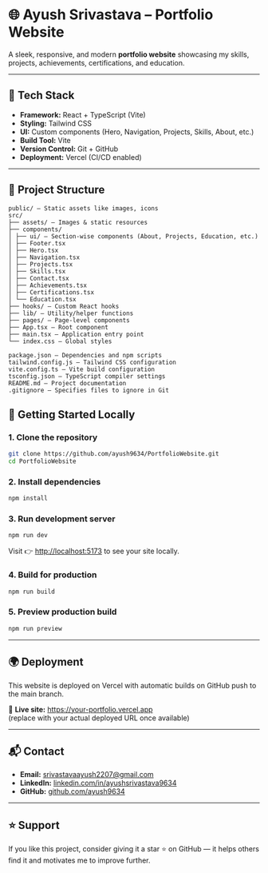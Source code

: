 # 🌐 Ayush Srivastava – Portfolio Website
 A sleek, responsive, and modern **portfolio website** showcasing my skills, projects, achievements, certifications, and education.

---

## 🚀 Tech Stack
 - **Framework:** React + TypeScript (Vite)
 - **Styling:** Tailwind CSS
 - **UI:** Custom components (Hero, Navigation, Projects, Skills, About, etc.)
 - **Build Tool:** Vite
 - **Version Control:** Git + GitHub
 - **Deployment:** Vercel (CI/CD enabled)

---

## 📂 Project Structure
```
public/ – Static assets like images, icons
src/
├── assets/ – Images & static resources
├── components/
│ ├── ui/ – Section-wise components (About, Projects, Education, etc.)
│ ├── Footer.tsx
│ ├── Hero.tsx
│ ├── Navigation.tsx
│ ├── Projects.tsx
│ ├── Skills.tsx
│ ├── Contact.tsx
│ ├── Achievements.tsx
│ ├── Certifications.tsx
│ └── Education.tsx
├── hooks/ – Custom React hooks
├── lib/ – Utility/helper functions
├── pages/ – Page-level components
├── App.tsx – Root component
├── main.tsx – Application entry point
└── index.css – Global styles

package.json – Dependencies and npm scripts
tailwind.config.js – Tailwind CSS configuration
vite.config.ts – Vite build configuration
tsconfig.json – TypeScript compiler settings
README.md – Project documentation
.gitignore – Specifies files to ignore in Git

```






 ## 🔧 Getting Started Locally

 ### 1. Clone the repository

 ```bash
 git clone https://github.com/ayush9634/PortfolioWebsite.git
 cd PortfolioWebsite
 ```

 ### 2. Install dependencies

 ```bash
 npm install
 ```

 ### 3. Run development server

 ```bash
 npm run dev
 ```

 Visit 👉 [http://localhost:5173](http://localhost:5173) to see your site locally.

 ### 4. Build for production

 ```bash
 npm run build
 ```

 ### 5. Preview production build

 ```bash
 npm run preview
 ```

 ---

 ## 🌍 Deployment

 This website is deployed on Vercel with automatic builds on GitHub push to the main branch.

 🔗 **Live site:** https://your-portfolio.vercel.app  
 (replace with your actual deployed URL once available)

 ---

 ## 📬 Contact

 - **Email:** srivastavaayush2207@gmail.com
 - **LinkedIn:** [linkedin.com/in/ayushsrivastava9634](https://linkedin.com/in/ayushsrivastava9634)
 - **GitHub:** [github.com/ayush9634](https://github.com/ayush9634)

 ---

 ## ⭐ Support

 If you like this project, consider giving it a star ⭐ on GitHub — it helps others find it and motivates me to improve further.


